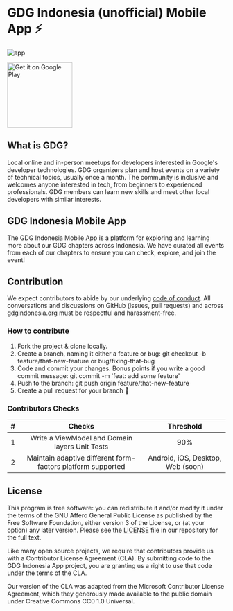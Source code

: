 # GDG Indonesia (unofficial) Mobile App ⚡️
![app](https://github.com/gdgindonesia/mobile/actions/workflows/build.yml/badge.svg?branch=main)

<a href='https://play.google.com/store/apps/details?id=id.gdg.app'><img width=150px alt='Get it on Google Play' src='https://play.google.com/intl/en_us/badges/images/generic/en_badge_web_generic.png'/></a>

## What is GDG?
Local online and in-person meetups for developers interested in Google's developer technologies.
GDG organizers plan and host events on a variety of technical topics, usually once a month.
The community is inclusive and welcomes anyone interested in tech, from beginners to experienced professionals.
GDG members can learn new skills and meet other local developers with similar interests. 

## GDG Indonesia Mobile App
The GDG Indonesia Mobile App is a platform for exploring and learning more about our GDG chapters across Indonesia.
We have curated all events from each of our chapters to ensure you can check, explore, and join the event!

## Contribution
We expect contributors to abide by our underlying [code of conduct](CODE_OF_CONDUCT.md).
All conversations and discussions on GitHub (issues, pull requests) and across gdgindonesia.org
must be respectful and harassment-free.

### How to contribute
1. Fork the project & clone locally.
2. Create a branch, naming it either a feature or bug: git checkout -b feature/that-new-feature or bug/fixing-that-bug
3. Code and commit your changes. Bonus points if you write a good commit message: git commit -m 'feat: add some feature'
4. Push to the branch: git push origin feature/that-new-feature
5. Create a pull request for your branch 🎉

### Contributors Checks
| # |                           Checks                            |             Threshold             |
|:-:|:-----------------------------------------------------------:|:---------------------------------:|
| 1 |       Write a ViewModel and Domain layers Unit Tests        |                90%                |
| 2 | Maintain adaptive different form-factors platform supported | Android, iOS, Desktop, Web (soon) |

## License
This program is free software: you can redistribute it and/or modify it under the terms of
the GNU Affero General Public License as published by the Free Software Foundation, either version 3 of the License,
or (at your option) any later version. Please see the [LICENSE](LICENSE) file in our repository for the full text.

Like many open source projects, we require that contributors provide us with a Contributor License Agreement (CLA).
By submitting code to the GDG Indonesia App project, you are granting us a right to use that code under the terms of the CLA.

Our version of the CLA was adapted from the Microsoft Contributor License Agreement, which they generously made
available to the public domain under Creative Commons CC0 1.0 Universal.
